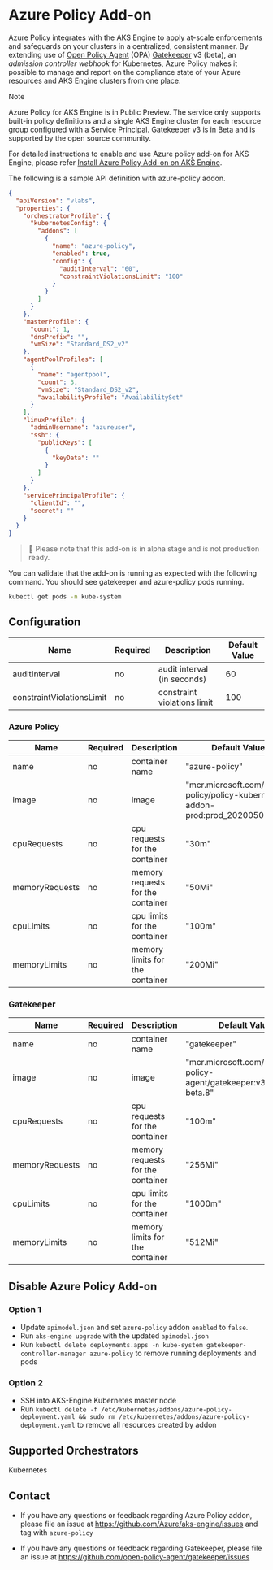# Azure Policy Add-on

Azure Policy integrates with the AKS Engine to apply at-scale enforcements and safeguards on your clusters in a centralized, consistent manner. By extending use of [Open Policy Agent](https://www.openpolicyagent.org/) (OPA) [Gatekeeper](https://github.com/open-policy-agent/gatekeeper) v3 (beta), an _admission controller webhook_ for Kubernetes, Azure Policy makes it possible to manage and report on the compliance state of your Azure resources and AKS Engine clusters from one place.


> [!NOTE]
> Azure Policy for AKS Engine is in Public Preview. The service only supports built-in policy definitions
> and a single AKS Engine cluster for each resource group configured with a Service Principal.
> Gatekeeper v3 is in Beta and is supported by the open source community.


For detailed instructions to enable and use Azure policy add-on for AKS Engine, please refer [Install Azure Policy Add-on on AKS Engine](https://aka.ms/kubepolicydoc).

The following is a sample API definition with azure-policy addon.

```json
{
  "apiVersion": "vlabs",
  "properties": {
    "orchestratorProfile": {
      "kubernetesConfig": {
        "addons": [
          {
            "name": "azure-policy",
            "enabled": true,
            "config": {
              "auditInterval": "60",
              "constraintViolationsLimit": "100"
            }
          }
        ]
      }
    },
    "masterProfile": {
      "count": 1,
      "dnsPrefix": "",
      "vmSize": "Standard_DS2_v2"
    },
    "agentPoolProfiles": [
      {
        "name": "agentpool",
        "count": 3,
        "vmSize": "Standard_DS2_v2",
        "availabilityProfile": "AvailabilitySet"
      }
    ],
    "linuxProfile": {
      "adminUsername": "azureuser",
      "ssh": {
        "publicKeys": [
          {
            "keyData": ""
          }
        ]
      }
    },
    "servicePrincipalProfile": {
      "clientId": "",
      "secret": ""
    }
  }
}
```
> 🚨 Please note that this add-on is in alpha stage and is not production ready.

You can validate that the add-on is running as expected with the following command. You should see gatekeeper and azure-policy pods running.

```bash
kubectl get pods -n kube-system
```

## Configuration

| Name                      | Required | Description                 | Default Value |
| ------------------------- | -------- | --------------------------- | ------------- |
| auditInterval             | no       | audit interval (in seconds) | 60            |
| constraintViolationsLimit | no       | constraint violations limit | 100            |

### Azure Policy

| Name           | Required | Description                       | Default Value                                                                 |
| -------------- | -------- | --------------------------------- | ----------------------------------------------------------------------------- |
| name           | no       | container name                    | "azure-policy"                                                                |
| image          | no       | image                             | "mcr.microsoft.com/azure-policy/policy-kubernetes-addon-prod:prod_20200505.1" |
| cpuRequests    | no       | cpu requests for the container    | "30m"                                                                         |
| memoryRequests | no       | memory requests for the container | "50Mi"                                                                        |
| cpuLimits      | no       | cpu limits for the container      | "100m"                                                                        |
| memoryLimits   | no       | memory limits for the container   | "200Mi"                                                                       |

### Gatekeeper

| Name           | Required | Description                       | Default Value                                        |
| -------------- | -------- | --------------------------------- | ---------------------------------------------------- |
| name           | no       | container name                    | "gatekeeper"                                         |
| image          | no       | image                             | "mcr.microsoft.com/oss/open-policy-agent/gatekeeper:v3.1.0-beta.8" |
| cpuRequests    | no       | cpu requests for the container    | "100m"                                               |
| memoryRequests | no       | memory requests for the container | "256Mi"                                              |
| cpuLimits      | no       | cpu limits for the container      | "1000m"                                              |
| memoryLimits   | no       | memory limits for the container   | "512Mi"                                              |

## Disable Azure Policy Add-on

### Option 1

- Update `apimodel.json` and set `azure-policy` addon `enabled` to `false`.
- Run `aks-engine upgrade` with the updated `apimodel.json`
- Run `kubectl delete deployments.apps -n kube-system gatekeeper-controller-manager azure-policy` to remove running deployments and pods

### Option 2

- SSH into AKS-Engine Kubernetes master node
- Run `kubectl delete -f /etc/kubernetes/addons/azure-policy-deployment.yaml && sudo rm /etc/kubernetes/addons/azure-policy-deployment.yaml` to remove all resources created by addon

## Supported Orchestrators

Kubernetes

## Contact

- If you have any questions or feedback regarding Azure Policy addon, please file an issue at https://github.com/Azure/aks-engine/issues and tag with `azure-policy`

- If you have any questions or feedback regarding Gatekeeper, please file an issue at https://github.com/open-policy-agent/gatekeeper/issues
